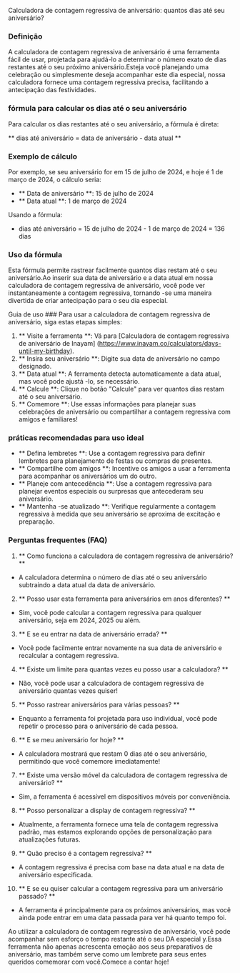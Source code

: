 Calculadora de contagem regressiva de aniversário: quantos dias até seu aniversário?

### Definição
A calculadora de contagem regressiva de aniversário é uma ferramenta fácil de usar, projetada para ajudá-lo a determinar o número exato de dias restantes até o seu próximo aniversário.Esteja você planejando uma celebração ou simplesmente deseja acompanhar este dia especial, nossa calculadora fornece uma contagem regressiva precisa, facilitando a antecipação das festividades.

### fórmula para calcular os dias até o seu aniversário
Para calcular os dias restantes até o seu aniversário, a fórmula é direta:

** dias até aniversário = data de aniversário - data atual **

### Exemplo de cálculo
Por exemplo, se seu aniversário for em 15 de julho de 2024, e hoje é 1 de março de 2024, o cálculo seria:

- ** Data de aniversário **: 15 de julho de 2024
- ** Data atual **: 1 de março de 2024

Usando a fórmula:
- dias até aniversário = 15 de julho de 2024 - 1 de março de 2024 = 136 dias

### Uso da fórmula
Esta fórmula permite rastrear facilmente quantos dias restam até o seu aniversário.Ao inserir sua data de aniversário e a data atual em nossa calculadora de contagem regressiva de aniversário, você pode ver instantaneamente a contagem regressiva, tornando -se uma maneira divertida de criar antecipação para o seu dia especial.

Guia de uso ###
Para usar a calculadora de contagem regressiva de aniversário, siga estas etapas simples:

1. ** Visite a ferramenta **: Vá para [Calculadora de contagem regressiva de aniversário de Inayam] (https://www.inayam.co/calculators/days-until-my-birthday).
2. ** Insira seu aniversário **: Digite sua data de aniversário no campo designado.
3. ** Data atual **: A ferramenta detecta automaticamente a data atual, mas você pode ajustá -lo, se necessário.
4. ** Calcule **: Clique no botão "Calcule" para ver quantos dias restam até o seu aniversário.
5. ** Comemore **: Use essas informações para planejar suas celebrações de aniversário ou compartilhar a contagem regressiva com amigos e familiares!

### práticas recomendadas para uso ideal
- ** Defina lembretes **: Use a contagem regressiva para definir lembretes para planejamento de festas ou compras de presentes.
- ** Compartilhe com amigos **: Incentive os amigos a usar a ferramenta para acompanhar os aniversários um do outro.
- ** Planeje com antecedência **: Use a contagem regressiva para planejar eventos especiais ou surpresas que antecederam seu aniversário.
- ** Mantenha -se atualizado **: Verifique regularmente a contagem regressiva à medida que seu aniversário se aproxima de excitação e preparação.

### Perguntas frequentes (FAQ)

1. ** Como funciona a calculadora de contagem regressiva de aniversário? **
- A calculadora determina o número de dias até o seu aniversário subtraindo a data atual da data de aniversário.

2. ** Posso usar esta ferramenta para aniversários em anos diferentes? **
- Sim, você pode calcular a contagem regressiva para qualquer aniversário, seja em 2024, 2025 ou além.

3. ** E se eu entrar na data de aniversário errada? **
- Você pode facilmente entrar novamente na sua data de aniversário e recalcular a contagem regressiva.

4. ** Existe um limite para quantas vezes eu posso usar a calculadora? **
- Não, você pode usar a calculadora de contagem regressiva de aniversário quantas vezes quiser!

5. ** Posso rastrear aniversários para várias pessoas? **
- Enquanto a ferramenta foi projetada para uso individual, você pode repetir o processo para o aniversário de cada pessoa.

6. ** E se meu aniversário for hoje? **
- A calculadora mostrará que restam 0 dias até o seu aniversário, permitindo que você comemore imediatamente!

7. ** Existe uma versão móvel da calculadora de contagem regressiva de aniversário? **
- Sim, a ferramenta é acessível em dispositivos móveis por conveniência.

8. ** Posso personalizar a display de contagem regressiva? **
- Atualmente, a ferramenta fornece uma tela de contagem regressiva padrão, mas estamos explorando opções de personalização para atualizações futuras.

9. ** Quão preciso é a contagem regressiva? **
- A contagem regressiva é precisa com base na data atual e na data de aniversário especificada.

10. ** E se eu quiser calcular a contagem regressiva para um aniversário passado? **
- A ferramenta é principalmente para os próximos aniversários, mas você ainda pode entrar em uma data passada para ver há quanto tempo foi.

Ao utilizar a calculadora de contagem regressiva de aniversário, você pode acompanhar sem esforço o tempo restante até o seu DA especial y.Essa ferramenta não apenas acrescenta emoção aos seus preparativos de aniversário, mas também serve como um lembrete para seus entes queridos comemorar com você.Comece a contar hoje!